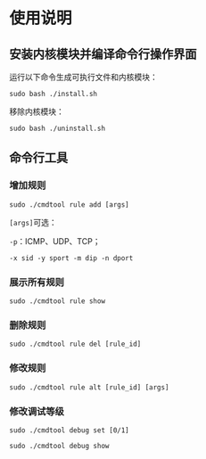 # 使用说明

## 安装内核模块并编译命令行操作界面

运行以下命令生成可执行文件和内核模块：
```
sudo bash ./install.sh
```
移除内核模块：
```
sudo bash ./uninstall.sh
```

## 命令行工具

### 增加规则

```
sudo ./cmdtool rule add [args]
```

`[args]`可选：

`-p`：ICMP、UDP、TCP；

`-x sid -y sport -m dip -n dport`

### 展示所有规则

```
sudo ./cmdtool rule show
```

### 删除规则

```
sudo ./cmdtool rule del [rule_id]
```

### 修改规则

```
sudo ./cmdtool rule alt [rule_id] [args]
```

### 修改调试等级

```
sudo ./cmdtool debug set [0/1]
```

```
sudo ./cmdtool debug show
```
